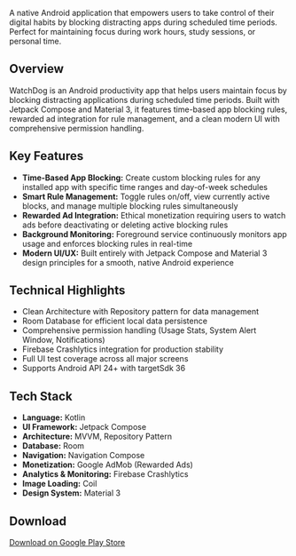 
A native Android application that empowers users to take control of their digital habits by blocking distracting apps during scheduled time periods. Perfect for maintaining focus during work hours, study sessions, or personal time.

## Overview

WatchDog is an Android productivity app that helps users maintain focus by blocking distracting applications during scheduled time periods. Built with Jetpack Compose and Material 3, it features time-based app blocking rules, rewarded ad integration for rule management, and a clean modern UI with comprehensive permission handling.

## Key Features

- **Time-Based App Blocking:** Create custom blocking rules for any installed app with specific time ranges and day-of-week schedules
- **Smart Rule Management:** Toggle rules on/off, view currently active blocks, and manage multiple blocking rules simultaneously
- **Rewarded Ad Integration:** Ethical monetization requiring users to watch ads before deactivating or deleting active blocking rules
- **Background Monitoring:** Foreground service continuously monitors app usage and enforces blocking rules in real-time
- **Modern UI/UX:** Built entirely with Jetpack Compose and Material 3 design principles for a smooth, native Android experience

## Technical Highlights

- Clean Architecture with Repository pattern for data management
- Room Database for efficient local data persistence
- Comprehensive permission handling (Usage Stats, System Alert Window, Notifications)
- Firebase Crashlytics integration for production stability
- Full UI test coverage across all major screens
- Supports Android API 24+ with targetSdk 36

## Tech Stack

- **Language:** Kotlin
- **UI Framework:** Jetpack Compose
- **Architecture:** MVVM, Repository Pattern
- **Database:** Room
- **Navigation:** Navigation Compose
- **Monetization:** Google AdMob (Rewarded Ads)
- **Analytics & Monitoring:** Firebase Crashlytics
- **Image Loading:** Coil
- **Design System:** Material 3

## Download

[Download on Google Play Store](https://play.google.com/store/apps/details?id=com.neilsayok.straynomore)
